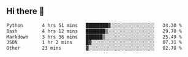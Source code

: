 ## Hi there 👋

<!--START_SECTION:waka-->

```txt
Python       4 hrs 51 mins   ████████▓░░░░░░░░░░░░░░░░   34.30 %
Bash         4 hrs 12 mins   ███████▒░░░░░░░░░░░░░░░░░   29.70 %
Markdown     3 hrs 36 mins   ██████▒░░░░░░░░░░░░░░░░░░   25.49 %
JSON         1 hr 2 mins     █▓░░░░░░░░░░░░░░░░░░░░░░░   07.31 %
Other        23 mins         ▓░░░░░░░░░░░░░░░░░░░░░░░░   02.78 %
```

<!--END_SECTION:waka-->

<!--
**OliverShang/OliverShang** is a ✨ _special_ ✨ repository because its `README.md` (this file) appears on your GitHub profile.

Here are some ideas to get you started:

- 🔭 I’m currently working on ...
- 🌱 I’m currently learning ...
- 👯 I’m looking to collaborate on ...
- 🤔 I’m looking for help with ...
- 💬 Ask me about ...
- 📫 How to reach me: ...
- 😄 Pronouns: ...
- ⚡ Fun fact: ...
-->
